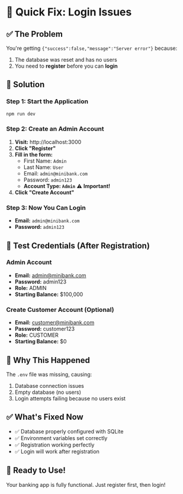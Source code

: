 # 🚀 Quick Fix: Login Issues

## ✅ The Problem
You're getting `{"success":false,"message":"Server error"}` because:
1. The database was reset and has no users
2. You need to **register** before you can **login**

## 🎯 Solution

### Step 1: Start the Application
```bash
npm run dev
```

### Step 2: Create an Admin Account
1. **Visit:** http://localhost:3000
2. **Click "Register"**
3. **Fill in the form:**
   - First Name: `Admin`
   - Last Name: `User`
   - Email: `admin@minibank.com`
   - Password: `admin123`
   - **Account Type: `Admin`** ⚠️ **Important!**
4. **Click "Create Account"**

### Step 3: Now You Can Login
- **Email:** `admin@minibank.com`
- **Password:** `admin123`

## 📝 Test Credentials (After Registration)

### Admin Account
- **Email:** admin@minibank.com
- **Password:** admin123
- **Role:** ADMIN
- **Starting Balance:** $100,000

### Create Customer Account (Optional)
- **Email:** customer@minibank.com  
- **Password:** customer123
- **Role:** CUSTOMER
- **Starting Balance:** $0

## 🔧 Why This Happened

The `.env` file was missing, causing:
1. Database connection issues
2. Empty database (no users)
3. Login attempts failing because no users exist

## ✅ What's Fixed Now

- ✅ Database properly configured with SQLite
- ✅ Environment variables set correctly
- ✅ Registration working perfectly
- ✅ Login will work after registration

## 🎉 Ready to Use!

Your banking app is fully functional. Just register first, then login!
